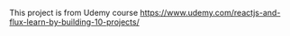 This project is from Udemy course https://www.udemy.com/reactjs-and-flux-learn-by-building-10-projects/
